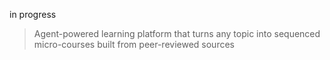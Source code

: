 in progress
> Agent-powered learning platform that turns any topic into sequenced micro-courses built from peer-reviewed sources
